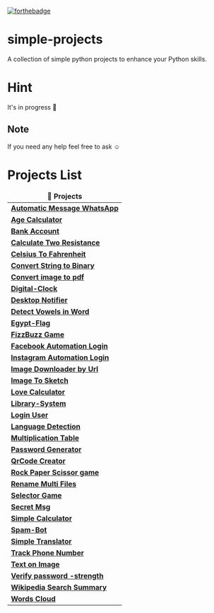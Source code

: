 
[![forthebadge](https://forthebadge.com/images/badges/made-with-python.svg)](https://forthebadge.com)

# simple-projects 
A collection of simple python projects to enhance your Python skills.

# Hint
It's in progress :memo:

## Note
If you need any help feel free to ask :relaxed:	

# Projects List
</p>
<table>
  <thead align="center">
    <tr border: none;>
      <td><b>🎁 Projects</b></td>
    </tr>
  </thead>
  <tbody>
    <tr>
      <td><a href="https://github.com/AbdelhamidADel/Simple-Python-Projects/blob/main/Automatic%20Message%20WhatsApp.py"><b>Automatic Message WhatsApp</b></a></td>
   </tr>
      <td><a href="https://github.com/AbdelhamidADel/simple-projects/blob/main/Age%20Calculator.ipynb"><b>Age Calculator</b></a></td>
   </tr>
      <td><a href="https://github.com/AbdelhamidADel/simple-projects/blob/main/bank%20account.ipynb"><b>Bank Account</b></a></td>
   </tr>
      <td><a href="https://github.com/AbdelhamidADel/simple-projects/blob/main/Calculate%20Two%20Resistance.ipynb"><b>Calculate Two Resistance</b></a></td>
   </tr>
      <td><a href="https://github.com/AbdelhamidADel/simple-projects/blob/main/Celsius%20To%20Fahrenheit.ipynb"><b>Celsius To Fahrenheit</b></a></td>
   </tr>      
      <td><a href="https://github.com/AbdelhamidADel/simple-projects/tree/main/Convert%20String%20to%20Binary"><b>Convert String to Binary</b></a></td>
   </tr>
      <td><a href="https://github.com/AbdelhamidADel/Simple-Python-Projects/blob/main/Convert%20image%20to%20pdf.py"><b>Convert image to pdf</b></a></td>
   </tr>
      <td><a href="https://github.com/AbdelhamidADel/Simple-Python-Projects/blob/main/Digital-Clock.py"><b>Digital-Clock</b></a></td>
   </tr>
      <td><a href="https://github.com/AbdelhamidADel/Simple-Python-Projects/blob/main/Desktop%20Notifier.py"><b>Desktop Notifier</b></a></td>
   </tr>    
      <td><a href="https://github.com/AbdelhamidADel/Simple-Python-Projects/blob/main/Detect%20Vowels%20in%20Word.py"><b>Detect Vowels in Word</b></a></td>
   </tr>
      <td><a href="https://github.com/AbdelhamidADel/simple-projects/tree/main/Egypt-Flag"><b>Egypt-Flag</b></a></td>
   </tr>      
      <td><a href="https://github.com/AbdelhamidADel/simple-projects/blob/main/FizzBuzz%20Game.ipynb"><b>FizzBuzz Game</b></a></td>
   </tr>
      <td><a href="https://github.com/AbdelhamidADel/Simple-Python-Projects/blob/main/Facebook%20Automation%20Login.py"><b>Facebook Automation Login</b></a></td>
   </tr>
      <td><a href="https://github.com/AbdelhamidADel/Simple-Python-Projects/blob/main/Instagram%20Automation.py"><b>Instagram Automation Login</b></a></td>
   </tr>
      <td><a href="https://github.com/AbdelhamidADel/simple-projects/tree/main/Image%20Downloader%20by%20Url"><b>Image Downloader by Url</b></a></td>
   </tr>
      <td><a href="https://github.com/AbdelhamidADel/Simple-Python-Projects/tree/main/Image%20To%20Sketch"><b>Image To Sketch</b></a></td>
   </tr>
      <td><a href="https://github.com/AbdelhamidADel/simple-projects/blob/main/Love%20Calculator.ipynb"><b>Love Calculator</b></a></td>
   </tr> 
      <td><a href="https://github.com/AbdelhamidADel/simple-projects/tree/main/Library-System"><b>Library-System</b></a></td>
   </tr>    
      <td><a href="https://github.com/AbdelhamidADel/simple-projects/blob/main/login%20user.ipynb"><b>Login User</b></a></td>
   </tr>    
      <td><a href="https://github.com/AbdelhamidADel/Simple-Python-Projects/blob/main/Language%20Detection%20.py"><b>Language Detection</b></a></td>
   </tr>    
      <td><a href="https://github.com/AbdelhamidADel/simple-projects/blob/main/Multiplication%20table.ipynb"><b>Multiplication Table</b></a></td>
   </tr>
      <td><a href="https://github.com/AbdelhamidADel/simple-projects/blob/main/Password%20Generator.ipynb"><b>Password Generator</b></a></td>
   </tr>    
      <td><a href="https://github.com/AbdelhamidADel/simple-projects/tree/main/Qr%20code%20creator"><b>QrCode Creator</b></a></td>
   </tr>    
      <td><a href="https://github.com/AbdelhamidADel/simple-projects/blob/main/Rock%20Paper%20Scissor%20game.ipynb"><b>Rock Paper Scissor game</b></a></td>
   </tr>     
      <td><a href="https://github.com/AbdelhamidADel/simple-projects/tree/main/rename%20multi%20files"><b>Rename Multi Files</b></a></td>
   </tr>    
      <td><a href="https://github.com/AbdelhamidADel/simple-projects/blob/main/Selector%20Game.ipynb"><b>Selector Game</b></a></td>
   </tr>    
     <td><a href="https://github.com/AbdelhamidADel/simple-projects/tree/main/Secret%20Msg"><b>Secret Msg</b></a></td>
   </tr>    
     <td><a href="https://github.com/AbdelhamidADel/simple-projects/blob/main/simple%20calculator.ipynb"><b>Simple Calculator</b></a></td>
   </tr>    
     <td><a href="https://github.com/AbdelhamidADel/simple-projects/tree/main/Spam-Bot"><b>Spam-Bot</b></a></td>
   </tr>    
      <td><a href="https://github.com/AbdelhamidADel/simple-projects/blob/main/simple%20translator.ipynb"><b>Simple Translator</b></a></td>
   </tr>      
      <td><a href="https://github.com/AbdelhamidADel/simple-projects/tree/main/Track%20Phone%20Number"><b>Track Phone Number</b></a></td>
   </tr>
      <td><a href="https://github.com/AbdelhamidADel/simple-projects/tree/main/Text%20on%20Image"><b>Text on Image</b></a></td>
   </tr>
      <td><a href="https://github.com/AbdelhamidADel/simple-projects/blob/main/Verify%20password%20-strength.ipynb"><b>Verify password -strength</b></a></td>
   </tr>
      <td><a href="https://github.com/AbdelhamidADel/simple-projects/blob/main/Wikipedia%20Search%20Summary.ipynb"><b>Wikipedia Search Summary</b></a></td>
   </tr>    
      <td><a href="https://github.com/AbdelhamidADel/Simple-Python-Projects/blob/main/Word-Cloud.ipynb"><b>Words Cloud</b></a></td>
   </tr>    
